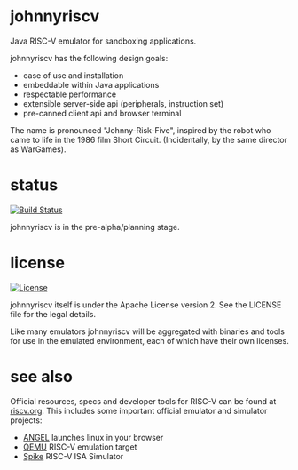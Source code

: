 johnnyriscv
===========

Java RISC-V emulator for sandboxing applications.

johnnyriscv has the following design goals:

 * ease of use and installation
 * embeddable within Java applications
 * respectable performance
 * extensible server-side api (peripherals, instruction set)
 * pre-canned client api and browser terminal

The name is pronounced "Johnny-Risk-Five", inspired by the robot who
came to life in the 1986 film Short Circuit. (Incidentally, by the
same director as WarGames).

status
======

[![Build Status](https://travis-ci.org/thingswars/johnnyriscv.svg?branch=master)](https://travis-ci.org/thingswars/johnnyriscv)

johnnyriscv is in the pre-alpha/planning stage.

license
=======

[![License](http://img.shields.io/badge/license-Apache%202-ff69b4.svg)](http://www.apache.org/licenses/LICENSE-2.0.html)

johnnyriscv itself is under the Apache License version 2. See the
LICENSE file for the legal details.

Like many emulators johnnyriscv will be aggregated with binaries
and tools for use in the emulated environment, each of which have
their own licenses.

see also
========

Official resources, specs and developer tools for RISC-V can be
found at [riscv.org](http://riscv.org/). This includes some important
official emulator and simulator projects:

 * [ANGEL](http://riscv.org/angel/) launches linux in your browser
 * [QEMU](http://riscv.org/download.html#tab_qemu) RISC-V emulation target
 * [Spike](http://riscv.org/download.html#tab_isa-sim) RISC-V ISA Simulator

